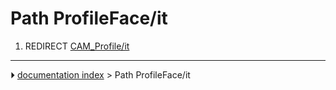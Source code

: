# Path ProfileFace/it
1.  REDIRECT [CAM_Profile/it](CAM_Profile/it.md)



---
⏵ [documentation index](../README.md) > Path ProfileFace/it
